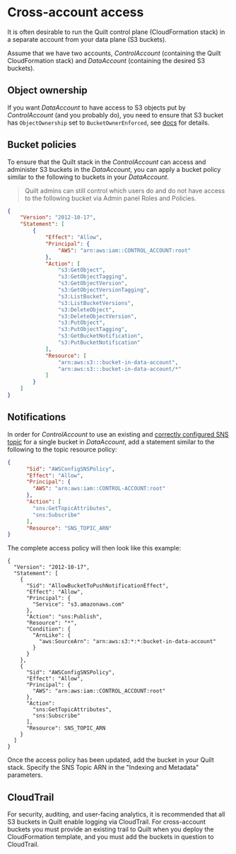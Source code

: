 <!-- markdownlint-disable -->
# Cross-account access

It is often desirable to run the Quilt control plane (CloudFormation stack)
in a separate account from your data plane (S3 buckets).

Assume that we have two accounts, *ControlAccount* (containing the Quilt
CloudFormation stack) and *DataAccount* (containing the desired S3 buckets).

## Object ownership

If you want *DataAccount* to have access to S3 objects put by *ControlAccount*
(and you probably do), you need to ensure that S3 bucket has `ObjectOwnership`
set to `BucketOwnerEnforced`, see
[docs](https://docs.aws.amazon.com/AmazonS3/latest/userguide/about-object-ownership.html)
for details.

## Bucket policies

To ensure that the Quilt stack in the *ControlAccount* can access and administer 
S3 buckets in the *DataAccount*, you can apply a bucket policy similar to the
following to buckets in your *DataAccount*.

> Quilt admins can still control which users do and do not have access to the 
> following bucket via Admin panel Roles and Policies.

```json
{
    "Version": "2012-10-17",
    "Statement": [
        {
            "Effect": "Allow",
            "Principal": {
                "AWS": "arn:aws:iam::CONTROL_ACCOUNT:root"
            },
            "Action": [
                "s3:GetObject",
                "s3:GetObjectTagging",
                "s3:GetObjectVersion",
                "s3:GetObjectVersionTagging",
                "s3:ListBucket",
                "s3:ListBucketVersions",
                "s3:DeleteObject",
                "s3:DeleteObjectVersion",
                "s3:PutObject",
                "s3:PutObjectTagging",
                "s3:GetBucketNotification",
                "s3:PutBucketNotification"
            ],
            "Resource": [
                "arn:aws:s3:::bucket-in-data-account",
                "arn:aws:s3:::bucket-in-data-account/*"
            ]
        }
    ]
}
```
## Notifications

In order for *ControlAccount* to use an existing and
[correctly configured SNS topic](EventBridge.md#the-workarounds)
for a single bucket in *DataAccount*, add a statement similar to the following
to the topic resource policy:

```json
{
      "Sid": "AWSConfigSNSPolicy",
      "Effect": "Allow",
      "Principal": {
        "AWS": "arn:aws:iam::CONTROL-ACCOUNT:root"
      },
      "Action": [
        "sns:GetTopicAttributes",
        "sns:Subscribe"
      ],
      "Resource": "SNS_TOPIC_ARN"
}
```

The complete access policy will then look like this example:
```
{
  "Version": "2012-10-17",
  "Statement": [
    {
      "Sid": "AllowBucketToPushNotificationEffect",
      "Effect": "Allow",
      "Principal": {
        "Service": "s3.amazonaws.com"
      },
      "Action": "sns:Publish",
      "Resource": "*",
      "Condition": {
        "ArnLike": {
          "aws:SourceArn": "arn:aws:s3:*:*:bucket-in-data-account"
        }
      }
    },
    {
      "Sid": "AWSConfigSNSPolicy",
      "Effect": "Allow",
      "Principal": {
        "AWS": "arn:aws:iam::CONTROL_ACCOUNT:root"
      },
      "Action": 
        "sns:GetTopicAttributes",
        "sns:Subscribe"
      ],
      "Resource": SNS_TOPIC_ARN
    }
  ]
}
```
Once the access policy has been updated, add the bucket in your Quilt stack. Specify the SNS Topic ARN in the "Indexing and Metadata" parameters.

## CloudTrail

For security, auditing, and user-facing analytics, it is recommended that all
S3 buckets in Quilt enable logging via CloudTrail. For cross-account buckets
you must provide an existing trail to Quilt when you deploy the CloudFormation
template, and you must add the buckets in question to CloudTrail.
